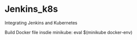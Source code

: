 # Jenkins_k8s
 Integrating Jenkins and Kubernetes



Build Docker file insdie minikube:
eval $(minikube docker-env)